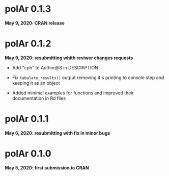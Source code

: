 # polAr 0.1.3 

**May 9, 2020:  CRAN release**

# polAr 0.1.2

**May 9, 2020:  resubmitting whith reviwer changes requests**

* Add "cph" to Author@S in DESCRIPTION

* Fix `tabulate_results()` output removing it´s printing to console step and keeping it as an object

* Added minimal examples for functions and improved  their documentation in Rd files
  
# polAr 0.1.1

**May 6, 2020: resubmitting with fix in minor bugs**

# polAr 0.1.0

**May 5, 2020:  first submission to CRAN**
